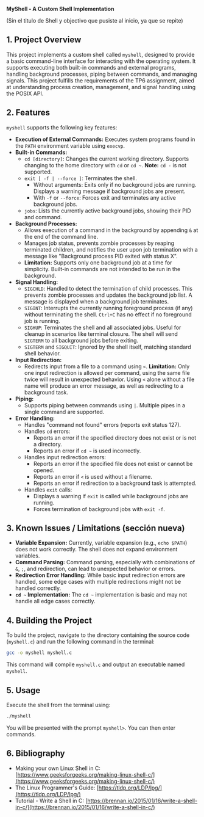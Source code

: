 **MyShell - A Custom Shell Implementation**

(Sin el titulo de  Shell  y objectivo que pusiste al inicio, ya que se repite)

## 1. Project Overview

This project implements a custom shell called `myshell`, designed to provide a basic command-line interface for interacting with the operating system. It supports executing both built-in commands and external programs, handling background processes, piping between commands, and managing signals. This project fulfills the requirements of the TP6 assignment, aimed at understanding process creation, management, and signal handling using the POSIX API.

## 2. Features

`myshell` supports the following key features:

*   **Execution of External Commands:** Executes system programs found in the `PATH` environment variable using `execvp`.
*   **Built-in Commands:**
    *   `cd [directory]`: Changes the current working directory. Supports changing to the home directory with `cd` or `cd ~`. **Note:** `cd -` is not supported.
    *   `exit [ -f | --force ]`: Terminates the shell.
        *   Without arguments: Exits only if no background jobs are running. Displays a warning message if background jobs are present.
        *   With `-f` or `--force`: Forces exit and terminates any active background jobs.
    *   `jobs`: Lists the currently active background jobs, showing their PID and command.
*   **Background Processes:**
    *   Allows execution of a command in the background by appending `&` at the end of the command line.
    *   Manages job status, prevents zombie processes by reaping terminated children, and notifies the user upon job termination with a message like "Background process PID exited with status X".
    *   **Limitation:**  Supports only one background job at a time for simplicity. Built-in commands are not intended to be run in the background.
*   **Signal Handling:**
    *   `SIGCHLD`:  Handled to detect the termination of child processes. This prevents zombie processes and updates the background job list. A message is displayed when a background job terminates.
    *   `SIGINT`: Interrupts the currently running foreground process (if any) without terminating the shell. `Ctrl+C` has no effect if no foreground job is running.
    *   `SIGHUP`: Terminates the shell and all associated jobs. Useful for cleanup in scenarios like terminal closure. The shell will send `SIGTERM` to all background jobs before exiting.
    *   `SIGTERM` and `SIGQUIT`: Ignored by the shell itself, matching standard shell behavior.
*   **Input Redirection:**
    *   Redirects input from a file to a command using `<`. **Limitation:** Only one input redirection is allowed per command, using the same file twice will result in unexpected behavior. Using `<` alone without a file name will produce an error message, as well as redirecting to a background task.
*   **Piping:**
    *   Supports piping between commands using `|`. Multiple pipes in a single command are supported.
*   **Error Handling:**
    *   Handles "command not found" errors (reports exit status 127).
    *   Handles `cd` errors:
        *   Reports an error if the specified directory does not exist or is not a directory.
        *   Reports an error if `cd ~` is used incorrectly.
    *   Handles input redirection errors:
        *   Reports an error if the specified file does not exist or cannot be opened.
        *   Reports an error if `<` is used without a filename.
        *   Reports an error if redirection to a background task is attempted.
    *   Handles `exit` calls:
        *   Displays a warning if `exit` is called while background jobs are running.
        *   Forces termination of background jobs with `exit -f`.

## 3. Known Issues / Limitations (sección nueva)

*   **Variable Expansion:** Currently, variable expansion (e.g., `echo $PATH`) does not work correctly. The shell does not expand environment variables.
*   **Command Parsing:** Command parsing, especially with combinations of `&`, `;`, and redirection, can lead to unexpected behavior or errors.
*   **Redirection Error Handling:** While basic input redirection errors are handled, some edge cases with multiple redirections might not be handled correctly.
*   **`cd ~` Implementation:** The `cd ~` implementation is basic and may not handle all edge cases correctly.

## 4. Building the Project

To build the project, navigate to the directory containing the source code (`myshell.c`) and run the following command in the terminal:

```bash
gcc -o myshell myshell.c
```

This command will compile `myshell.c` and output an executable named `myshell`.

## 5. Usage

Execute the shell from the terminal using:

```bash
./myshell
```

You will be presented with the prompt `myshell>`. You can then enter commands.

## 6. Bibliography

*   Making your own Linux Shell in C: [https://www.geeksforgeeks.org/making-linux-shell-c/](https://www.geeksforgeeks.org/making-linux-shell-c/)
*   The Linux Programmer's Guide: [https://tldp.org/LDP/lpg/](https://tldp.org/LDP/lpg/)
*   Tutorial - Write a Shell in C: [https://brennan.io/2015/01/16/write-a-shell-in-c/](https://brennan.io/2015/01/16/write-a-shell-in-c/)
